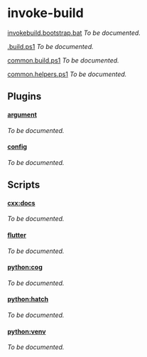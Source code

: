 # invoke-build

[invokebuild.bootstrap.bat](invokebuild.bootstrap.bat)
*To be documented.*

[.build.ps1](.build.ps1)
*To be documented.*

[common.build.ps1](common.build.ps1)
*To be documented.*

[common.helpers.ps1](common.helpers.ps1)
*To be documented.*


## Plugins

#### [argument](argument.plugin.ps1)
*To be documented.*

#### [config](config.plugin.ps1)
*To be documented.*


## Scripts

#### [cxx:docs](cxx.docs.build.ps1)
*To be documented.*

#### [flutter](flutter.build.ps1)
*To be documented.*

#### [python:cog](python.cog.build.ps1)
*To be documented.*

#### [python:hatch](python.cog.hatch.ps1)
*To be documented.*

#### [python:venv](python.venv.build.ps1)
*To be documented.*
